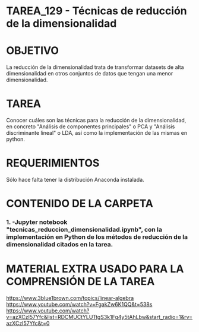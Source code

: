 ﻿# TAREA_129 - Técnicas de reducción de la dimensionalidad

# OBJETIVO

La reducción de la dimensionalidad trata de transformar datasets de alta dimensionalidad en otros conjuntos de datos que tengan una menor dimensionalidad.

# TAREA

Conocer cuáles son las técnicas para la reducción de la dimensionalidad, en concreto "Análisis de componentes principales" o PCA y "Análisis discriminante lineal" o LDA, así como la implementación de las mismas en python.

# REQUERIMIENTOS

Sólo hace falta tener la distribución Anaconda instalada.

# CONTENIDO DE LA CARPETA

### 1. -Jupyter notebook "tecnicas_reduccion_dimensionalidad.ipynb", con la implementación en Python de los métodos de reducción de la dimensionalidad citados en la tarea.


# MATERIAL EXTRA USADO PARA LA COMPRENSIÓN DE LA TAREA

<https://www.3blue1brown.com/topics/linear-algebra>
<https://www.youtube.com/watch?v=FgakZw6K1QQ&t=538s>
<https://www.youtube.com/watch?v=azXCzI57Yfc&list=RDCMUCtYLUTtgS3k1Fg4y5tAhLbw&start_radio=1&rv=azXCzI57Yfc&t=0>






